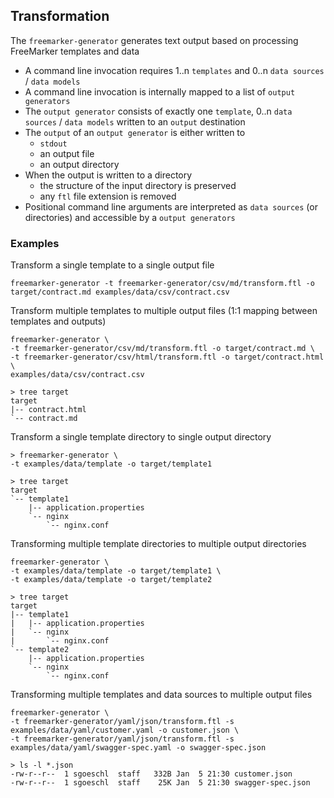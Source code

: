## Transformation

The `freemarker-generator` generates text output based on processing FreeMarker templates and data 

* A command line invocation requires 1..n `templates` and 0..n `data sources` / `data models` 
* A command line invocation is internally mapped to a list of `output generators`
* The `output generator` consists of exactly one `template`, 0..n `data sources` / `data models` written to an `output` destination
* The `output` of an `output generator` is either written to
    * `stdout`
    * an output file
    * an output directory
* When the output is written to a directory
    * the structure of the input directory is preserved
    * any `ftl` file extension is removed
* Positional command line arguments are interpreted as `data sources` (or directories) and accessible by a `output generators`   

### Examples

Transform a single template to a single output file 

```
freemarker-generator -t freemarker-generator/csv/md/transform.ftl -o target/contract.md examples/data/csv/contract.csv 
```

Transform multiple templates to multiple output files (1:1 mapping between templates and outputs)

```
freemarker-generator \
-t freemarker-generator/csv/md/transform.ftl -o target/contract.md \
-t freemarker-generator/csv/html/transform.ftl -o target/contract.html \
examples/data/csv/contract.csv

> tree target 
target
|-- contract.html
`-- contract.md
```

Transform a single template directory to single output directory

```
> freemarker-generator \
-t examples/data/template -o target/template1

> tree target     
target
`-- template1
    |-- application.properties
    `-- nginx
        `-- nginx.conf
```

Transforming multiple template directories to multiple output directories

```
freemarker-generator \
-t examples/data/template -o target/template1 \
-t examples/data/template -o target/template2 

> tree target     
target
|-- template1
|   |-- application.properties
|   `-- nginx
|       `-- nginx.conf
`-- template2
    |-- application.properties
    `-- nginx
        `-- nginx.conf
```

Transforming multiple templates and data sources to multiple output files

```
freemarker-generator \
-t freemarker-generator/yaml/json/transform.ftl -s examples/data/yaml/customer.yaml -o customer.json \
-t freemarker-generator/yaml/json/transform.ftl -s examples/data/yaml/swagger-spec.yaml -o swagger-spec.json

> ls -l *.json
-rw-r--r--  1 sgoeschl  staff   332B Jan  5 21:30 customer.json
-rw-r--r--  1 sgoeschl  staff    25K Jan  5 21:30 swagger-spec.json
```  
